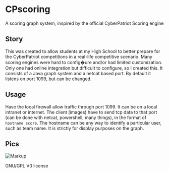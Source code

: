# CPscoring
A scoring graph system, inspired by the official CyberPatriot Scoring engine

## Story
This was created to allow students at my High School to better prepare for the CyberPatriot competitions in a real-life competitive scenario. Many scoring engines were hard to config�ure and/or had limited customization. Only one had online integration but difficult to configure, so I created this. It consists of a Java graph system and a netcat based port. By default it listens on port 1099, but can be changed.

## Usage
Have the local firewall allow traffic through port 1099. It can be on a local intranet or internet. The client (images) have to send tcp data to that port (can be done with netcat, powershell, many things), in the format of `hostname score`. The hostname can be any way to identify a particular user, such as team name. It is strictly for display purposes on the graph.

## Pics
![Markup](/res/markup.png)


GNU/GPL V3 license
